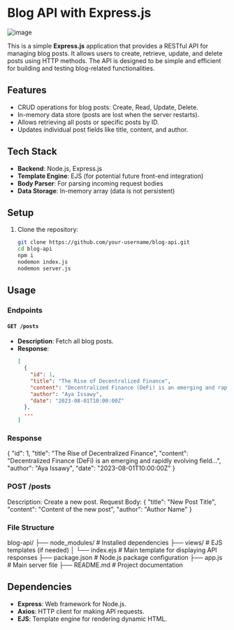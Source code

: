 # Blog API with Express.js

![image](https://github.com/user-attachments/assets/41a655d3-444e-4e41-a4ec-2d66edbafa74)

This is a simple **Express.js** application that provides a RESTful API for managing blog posts. It allows users to create, retrieve, update, and delete posts using HTTP methods. The API is designed to be simple and efficient for building and testing blog-related functionalities.

## Features
- CRUD operations for blog posts: Create, Read, Update, Delete.
- In-memory data store (posts are lost when the server restarts).
- Allows retrieving all posts or specific posts by ID.
- Updates individual post fields like title, content, and author.

## Tech Stack
- **Backend**: Node.js, Express.js
- **Template Engine**: EJS (for potential future front-end integration)
- **Body Parser**: For parsing incoming request bodies
- **Data Storage**: In-memory array (data is not persistent)

## Setup
1. Clone the repository:
   ```bash
   git clone https://github.com/your-username/blog-api.git
   cd blog-api
   npm i
   nodemon index.js
   nodemon server.js

## Usage

### Endpoints

#### `GET /posts`
- **Description**: Fetch all blog posts.
- **Response**:
   ```json
   [
     {
       "id": 1,
       "title": "The Rise of Decentralized Finance",
       "content": "Decentralized Finance (DeFi) is an emerging and rapidly evolving field...",
       "author": "Aya Issawy",
       "date": "2023-08-01T10:00:00Z"
     },
     ...
   ]
### Response
{
  "id": 1,
  "title": "The Rise of Decentralized Finance",
  "content": "Decentralized Finance (DeFi) is an emerging and rapidly evolving field...",
  "author": "Aya Issawy",
  "date": "2023-08-01T10:00:00Z"
}
### POST /posts
Description: Create a new post.
Request Body:
{
  "title": "New Post Title",
  "content": "Content of the new post",
  "author": "Author Name"
}
### File Structure
blog-api/
├── node_modules/      # Installed dependencies
├── views/             # EJS templates (if needed)
│   └── index.ejs      # Main template for displaying API responses
├── package.json       # Node.js package configuration
├── app.js             # Main server file
├── README.md          # Project documentation

## Dependencies
- **Express**: Web framework for Node.js.
- **Axios**: HTTP client for making API requests.
- **EJS**: Template engine for rendering dynamic HTML.
